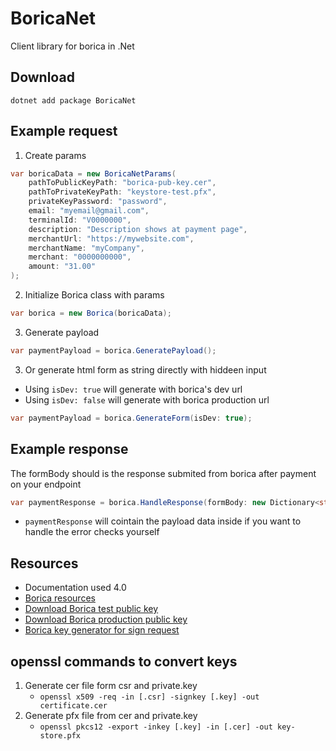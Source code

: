 # BoricaNet
Client library for borica in .Net

## Download
`dotnet add package BoricaNet`

## Example request
1. Create params
```csharp
var boricaData = new BoricaNetParams(
    pathToPublicKeyPath: "borica-pub-key.cer",
    pathToPrivateKeyPath: "keystore-test.pfx",
    privateKeyPassword: "password",
    email: "myemail@gmail.com",
    terminalId: "V0000000",
    description: "Description shows at payment page",
    merchantUrl: "https://mywebsite.com",
    merchantName: "myCompany",
    merchant: "0000000000",
    amount: "31.00"
);
```
2. Initialize Borica class with params

```csharp
var borica = new Borica(boricaData);
```

3. Generate payload
```csharp
var paymentPayload = borica.GeneratePayload();
```

3. Or generate html form as string directly with hiddeen input
- Using `isDev: true` will generate with borica's dev url
- Using `isDev: false` will generate with borica production url
```csharp
var paymentPayload = borica.GenerateForm(isDev: true);
```

## Example response
The formBody should is the response submited from borica after payment on your endpoint
```csharp
var paymentResponse = borica.HandleResponse(formBody: new Dictionary<string, string>());
```
- `paymentResponse` will cointain the payload data inside if you want to handle the error checks yourself

## Resources 
- Documentation used 4.0
- [Borica resources](https://3dsgate-dev.borica.bg/)
- [Download Borica test public key](https://3dsgate-dev.borica.bg/MPI_OW_APGW_D.zip)
- [Download Borica production public key](https://3dsgate-dev.borica.bg/MPI_OW_APGW_Prod.zip)
- [Borica key generator for sign request](https://3dsgate-dev.borica.bg/generateCSR/)

## openssl commands to convert keys
1. Generate cer file form csr and private.key
   - ```openssl x509 -req -in [.csr] -signkey [.key] -out certificate.cer```
2. Generate pfx file from cer and private.key
   - ```openssl pkcs12 -export -inkey [.key] -in [.cer] -out key-store.pfx```
